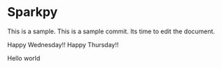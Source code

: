 # Sparkpy
This is a sample.
This is a sample commit.
Its time to edit the document.

Happy Wednesday!!
Happy Thursday!!

Hello world